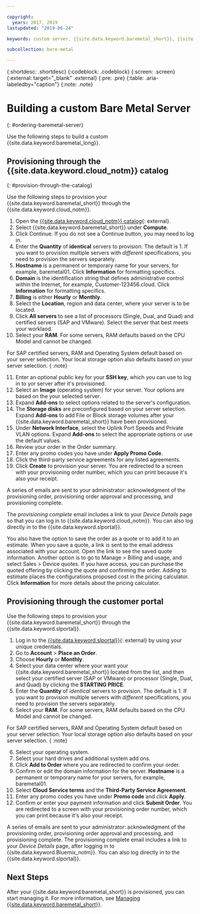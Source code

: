 ```yaml
---

copyright:
  years: 2017, 2019
lastupdated: "2019-06-24"

keywords: custom server, {{site.data.keyword.baremetal_short}}, {{site.data.keyword.Bluemix_notm}}

subcollection: bare-metal

---
```


{:shortdesc: .shortdesc}
{:codeblock: .codeblock}
{:screen: .screen}
{:external: target="_blank" .external}
{:pre: .pre}
{:table: .aria-labeledby="caption"}
{:note: .note}


# Building a custom Bare Metal Server
{: #ordering-baremetal-server}

Use the following steps to build a custom {{site.data.keyword.baremetal_long}}.

## Provisioning through the {{site.data.keyword.cloud_notm}} catalog
{: #provision-through-the-catalog}

Use the following steps to provision your {{site.data.keyword.baremetal_short}} through the {{site.data.keyword.cloud_notm}}.

1. Open the [{{site.data.keyword.cloud_notm}} catalog](https://cloud.ibm.com/catalog/){: external}.   
2. Select {{site.data.keyword.baremetal_short}} under **Compute**.
3. Click Continue.  If you do not see a Continue button, you may need to log in.
4. Enter the **Quantity** of **identical** servers to provision. The default is 1. If you want to provision multiple servers with _different_ specifications, you need to provision the servers separately.
5. **Hostname** is a permanent or temporary name for your servers, for example, baremetal01. Click **Information** for formatting specifics.
6. **Domain** is the identification string that defines administrative control within the Internet, for example, Customer-123456.cloud. Click **Information** for formatting specifics.
7. **Billing** is either **Hourly** or **Monthly**.
8. Select the **Location**, region and data center, where your server is to be located.
9. Click **All servers** to see a list of processors (Single, Dual, and Quad) and certified servers (SAP and VMware). Select the server that best meets your worklaod.
10. Select your **RAM**. For some servers, RAM defaults based on the CPU Model and cannot be changed. 

For SAP certified servers, RAM and Operating System default based on your server selection. Your local storage option also defaults based on your server selection.
{ :note}

11. Enter an optional public key for your **SSH key**, which you can use to log in to yor server after it's provisioned.
12. Select an **Image** (operating system) for your server. Your options are based on the your selected server.
13. Expand **Add-ons** to select options related to the server's configuration.
14. The **Storage disks** are preconfigured based on your server selection. Expand **Add-ons** to add File or Block storage volumes after your {{site.data.keyword.baremetal_short}} have been provisioned. 
15. Under **Network Interface**, select the Uplink Port Speeds and Private VLAN options. Expand **Add-ons** to select the appropriate options or use the default values.
16. Review your order in the Order summary.
17. Enter any promo codes you have under **Apply Promo Code**.
18. Click the third-party service agreements for any listed agreements.
19. Click **Create** to provision your server. You are redirected to a screen with your provisioning order number, which you can print because it's also your receipt.

A series of emails are sent to your administrator: acknowledgment of the provisioning order, provisioning order approval and processing, and provisioning complete.

The _provisioning complete_ email includes a link to your *Device Details* page so that you can log in to {{site.data.keyword.cloud_notm}}. You can also log directly in to the {{site.data.keyword.slportal}}.

You also have the option to save the order as a quote or to add it to an estimate. When you save a quote, a link is sent to the email address associated with your account. Open the link to see the saved quote information. Another option is to go to Manage > Billing and usage, and select Sales > Device quotes. If you have access, you can purchase the quoted offering by clicking the quote and confirming the order. Adding to estimate places the configurations proposed cost in the pricing calculator. Click **Information** for more details about the pricing calculator.

## Provisioning through the customer portal
Use the following steps to provision your {{site.data.keyword.baremetal_short}} through the {{site.data.keyword.slportal}}.

1. Log in to the [{{site.data.keyword.slportal}}](control.softlayer.com){: external} by using your unique credentials.
2. Go to **Account** > **Place an Order**.
3. Choose **Hourly** or **Monthly**.
3. Select your data center where your want your {{site.data.keyword.baremetal_short}} located from the list, and then select your certified server (SAP or VMware) or processor (Single, Dual, and Quad) by clicking the **STARTING PRICE**.
4. Enter the **Quantity** of _identical_ servers to provision. The default is 1. If you want to provision multiple servers with _different_ specifications, you need to provision the servers separately.
5. Select your **RAM**. For some servers, RAM defaults based on the CPU Model and cannot be changed. 

For SAP certified servers, RAM and Operating System default based on your server selection. Your local storage option also defaults based on your server selection.
{ :note}

6. Select your operating system.
7. Select your hard drives and additional system add ons.
8. Click **Add to Order** where you are redirected to confirm your order.
9. Confirm or edit the domain information for the server. **Hostname** is a permanent or temporary name for your servers, for example, baremetal01. 
10. Select **Cloud Service terms** and the **Third-Party Service Agreement**.
11. Enter any promo codes you have under **Promo code** and click **Apply**.
12. Confirm or enter your payment information and click **Submit Order**. You are redirected to a screen with your provisioning order number, which you can print because it's also your receipt. 

A series of emails are sent to your administrator: acknowledgment of the provisioning order, provisioning order approval and processing, and provisioning complete. The provisioning complete email includes a link to your *Device Details* page, after logging in to {{site.data.keyword.Bluemix_notm}}. You can also log directly in to the {{site.data.keyword.slportal}}.

## Next Steps
After your {{site.data.keyword.baremetal_short}} is provisioned, you can start managing it. For more information, see [Managing {{site.data.keyword.baremetal_short}}](/docs/bare-metal?topic=bare-metal-bm-manage-servers#bm-manage-servers).

